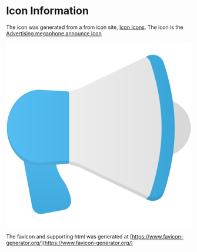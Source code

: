 # Icon Information

The icon was generated from a from icon site, [Icon Icons](https://icon-icons.com/).
The icon is the [Advertising megaphone announce Icon](https://icon-icons.com/icon/advertising-megaphone-announce/57379)

![Custom-Icon-Design-Flatastic-11-Megaphone.512.png](Custom-Icon-Design-Flatastic-11-Megaphone.512.png "Flatastic Megaphone Icon")

The favicon and supporting html was generated at [https://www.favicon-generator.org/](https://www.favicon-generator.org/)